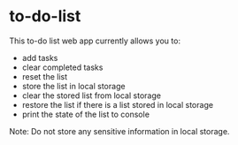 # to-do-list
This to-do list web app currently allows you to:
* add tasks
* clear completed tasks
* reset the list
* store the list in local storage
* clear the stored list from local storage
* restore the list if there is a list stored in local storage
* print the state of the list to console

Note:
Do not store any sensitive information in local storage.